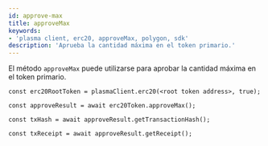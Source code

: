 ```yaml
---
id: approve-max
title: approveMax
keywords:
- 'plasma client, erc20, approveMax, polygon, sdk'
description: 'Aprueba la cantidad máxima en el token primario.'
---
```


El método `approveMax` puede utilizarse para aprobar la cantidad máxima en el token primario.

```
const erc20RootToken = plasmaClient.erc20(<root token address>, true);

const approveResult = await erc20Token.approveMax();

const txHash = await approveResult.getTransactionHash();

const txReceipt = await approveResult.getReceipt();

```
